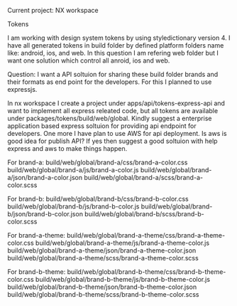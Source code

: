 Current project:
NX workspace

Tokens
 
 I am working with design system tokens by using styledictionary version 4. I have all generated tokens in build folder by defined platform folders name like: android, ios, and web. In this question I am refering web folder but I want one solution which control all anroid, ios and web.

 Question:
 I want a API soltuion for sharing these build folder brands and their formats as end point for the developers. For this I planned to use expressjs. 

 In nx workspace I create a project under apps/api/tokens-express-api and want to implement all express releated code, but all tokens are available under packages/tokens/build/web/global. Kindly suggest a enterprise application based express soltuion for providing api endpoint for developers. One more I have plan to use AWS for api deployment. Is aws is good idea for publish API? If yes then suggest a good soltuion with help express and aws to make things happen.

For 
brand-a: 
build/web/global/brand-a/css/brand-a-color.css 
build/web/global/brand-a/js/brand-a-color.js 
build/web/global/brand-a/json/brand-a-color.json 
build/web/global/brand-a/scss/brand-a-color.scss

For brand-b: 
build/web/global/brand-b/css/brand-b-color.css 
build/web/global/brand-b/js/brand-b-color.js 
build/web/global/brand-b/json/brand-b-color.json 
build/web/global/brand-b/scss/brand-b-color.scss

For brand-a-theme: 
build/web/global/brand-a-theme/css/brand-a-theme-color.css
build/web/global/brand-a-theme/js/brand-a-theme-color.js 
build/web/global/brand-a-theme/json/brand-a-theme-color.json 
build/web/global/brand-a-theme/scss/brand-a-theme-color.scss

For brand-b-theme: 
build/web/global/brand-b-theme/css/brand-b-theme-color.css 
build/web/global/brand-b-theme/js/brand-b-theme-color.js 
build/web/global/brand-b-theme/json/brand-b-theme-color.json 
build/web/global/brand-b-theme/scss/brand-b-theme-color.scss